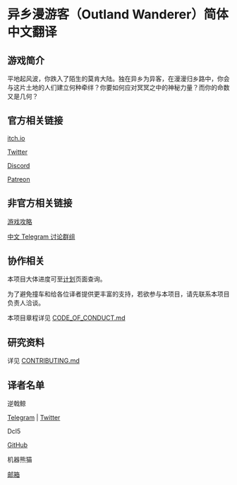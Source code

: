 # 异乡漫游客（Outland Wanderer）简体中文翻译


## 游戏简介

平地起风波，你跌入了陌生的莫肯大陆。独在异乡为异客，在漫漫归乡路中，你会与这片土地的人们建立何种牵绊？你要如何应对冥冥之中的神秘力量？而你的命数又是几何？


## 官方相关链接

[itch.io](https://f1shsticker.itch.io/outland-wanderer)

[Twitter](https://twitter.com/OutlandWanderer)

[Discord](https://discord.gg/QnbJMGhZhV)

[Patreon](https://www.patreon.com/OutlandWanderer)


## 非官方相关链接

[游戏攻略](https://docs.google.com/document/d/1iVpfOl9_5MuRJGP1GADNVf63GPt6uRqxhLEVIJEneoI/edit?usp=sharing)

[中文 Telegram 讨论群组](https://t.me/+YLrWVW2kEipmMjVl)


## 协作相关

本项目大体进度可至[计划](https://github.com/users/COPtimer/projects/1)页面查询。

为了避免撞车和给各位译者提供更丰富的支持，若欲参与本项目，请先联系本项目负责人洽谈。

本项目章程详见 [CODE_OF_CONDUCT.md](CODE_OF_CONDUCT.md)


## 研究资料

详见 [CONTRIBUTING.md](CONTRIBUTING.md)


## 译者名单

逆戟鲸

[Telegram](https://t.me/COPtimer1974) | [Twitter](https://twitter.com/COPtimer_1974)

Dcl5

[GitHub](https://github.com/1910857)

机器熊猫

[邮箱](mailto:cx_zhang94@126.com)
